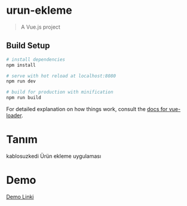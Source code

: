 # urun-ekleme

> A Vue.js project

## Build Setup

``` bash
# install dependencies
npm install

# serve with hot reload at localhost:8080
npm run dev

# build for production with minification
npm run build
```

For detailed explanation on how things work, consult the [docs for vue-loader](http://vuejs.github.io/vue-loader).

# Tanım

kablosuzkedi Ürün ekleme uygulaması

# Demo

[Demo Linki](https://haktantekin.com/projects/vue-product-add/)